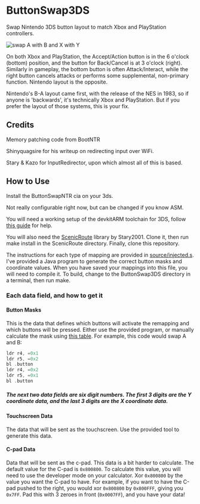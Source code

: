 # ButtonSwap3DS
Swap Nintendo 3DS button layout to match Xbox and PlayStation controllers.

![swap A with B and X with
Y](https://gitlab.com/aiden-vrenna/buttonswap3dsx/raw/master/meta/ABXY-Buttons-Red.jpg)

On both Xbox and PlayStation, the Accept/Action button is in the 6 o'clock 
(bottom) position, and the button for Back/Cancel is at 3 o'clock (right). 
Similarly in gameplay, the bottom button is often Attack/Interact, while the 
right button cancels attacks or performs some supplemental, non-primary 
function. Nintendo layout is the opposite.

Nintendo's B-A layout came first, with the release of the NES in 1983, so 
if anyone is 'backwards', it's technically Xbox and PlayStation. But if you 
prefer the layout of those systems, this is your fix.

## Credits
Memory patching code from BootNTR

Shinyquagsire for his writeup on redirecting input over WiFi.

Stary & Kazo for InputRedirector, upon which almost all of this is based.

## How to Use
Install the ButtonSwapNTR cia on your 3ds.

Not really configurable right now, but can be changed if you know ASM.

You will need a working setup of the devkitARM toolchain for 3DS, follow [this guide](https://www.3dbrew.org/wiki/Setting_up_Development_Environment) for help.

You will also need the [ScenicRoute](https://github.com/Stary2001/ScenicRoute) library by Stary2001.  Clone it, then run make install in the ScenicRoute directory.
Finally, clone this repository.

The instructions for each type of mapping are provided in [source/injected.s](../master/source/injected.s).  I've provided a Java program to generate the correct button masks and coordinate values.  When you have saved your mappings into this file, you will need to compile it.  To build, change to the ButtonSwap3DS directory in a terminal, then run make.
### Each data field, and how to get it
#### Button Masks
This is the data that defines which buttons will activate the remapping and which buttons will be pressed.  Either use the provided program, or manually calculate the mask using [this table](https://www.3dbrew.org/wiki/HID_Shared_Memory#PAD_State).
For example, this code would swap A and B:
```asm
ldr r4, =0x1
ldr r5, =0x2
bl .button
ldr r4, =0x2
ldr r5, =0x1
bl .button
```
##### The next two data fields are six digit numbers.  The first 3 digits are the Y coordinate data, and the last 3 digits are the X coordinate data.
#### Touchscreen Data
The data that will be sent as the touchscreen.  Use the provided tool to generate this data.
#### C-pad Data
Data that will be sent as the c-pad.  This data is a bit harder to calculate.  The default value for the C-pad is ```0x800800```.  To calculate this value, you will need to use the developer mode on your calculator.  Xor ```0x800800``` by the value you want the C-pad to have.  For example, if you want to have the C-pad pushed to the right, you would xor ```0x800800``` by ```0x800FFF```, giving you ```0x7FF```.  Pad this with 3 zeroes in front (```0x0007FF```), and you have your data!
